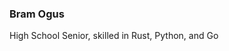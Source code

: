 ### Bram Ogus ###

High School Senior, skilled in Rust, Python, and Go

<!---
GreyAerin/GreyAerin is a ✨ special ✨ repository because its `README.md` (this file) appears on your GitHub profile.
You can click the Preview link to take a look at your changes.
--->

